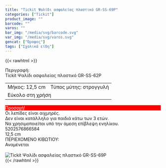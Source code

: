 ```yaml
---
title: "Tickit Ψαλίδι ασφαλείας πλαστικό GR-SS-69P"
categories: ["Tickit"]
product_image: ""
barcode: ""
varos: ""
bar_img: "/media/svg/barcode.svg"
var_img: "/media/svg/varos.svg"
gencat: ["Όροφος"]
tags: ["Σχολικά είδη"]
---
```

{{< rawhtml >}}

<div class="sload709"><div class="product"><div id="sistatika">Περιγραφή:</div><div class="alltext">Tickit Ψαλίδι ασφαλείας πλαστικό GR-SS-62P</div><table id="diatable" style="margin-bottom:18px"><tbody><tr><td>Μήκος: 12,5 cm</td><td>Τύπος μύτης: στρογγυλή</td></tr><tr><td colspan="2">Εύκολο στη χρήση</td></tr></tbody></table><div id="loipa" style="background:red;color:#fff">Προσοχή!</div><div class="alltext">Οι λεπίδες είναι αιχμηρές.<br>Δεν είναι κατάλληλο για παιδιά κάτω των 3 ετών.<br>Να χρησιμοποιείται υπό την άμεση επίβλεψη ενηλίκου.</div><div id="barcode"><div id="barimage1"></div><span id="bartext">5202576866584</span></div><div id="varos"><div id="dimimg"></div><span id="varostext">12,5 cm</span></div><div id="kivotio">ΠΕΡΙΕΧΟΜΕΝΟ ΚΙΒΩΤΙΟΥ:<br>Αναμένεται</div><br><div class="pimg"><img alt="Tickit Ψαλίδι ασφαλείας πλαστικό GR-SS-69P" title="Tickit Ψαλίδι ασφαλείας πλαστικό GR-SS-69P" src="/media/images/tickit-psalidi-asfaleias-plastiko-gr-ss-69p.jpg"></div></div></div>
{{< /rawhtml >}}


